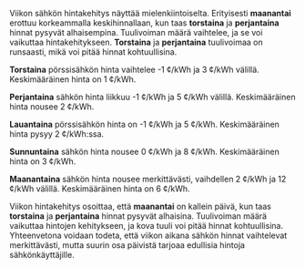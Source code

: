 Viikon sähkön hintakehitys näyttää mielenkiintoiselta. Erityisesti **maanantai** erottuu korkeammalla keskihinnallaan, kun taas **torstaina** ja **perjantaina** hinnat pysyvät alhaisempina. Tuulivoiman määrä vaihtelee, ja se voi vaikuttaa hintakehitykseen. **Torstaina** ja **perjantaina** tuulivoimaa on runsaasti, mikä voi pitää hinnat kohtuullisina.

**Torstaina** pörssisähkön hinta vaihtelee -1 ¢/kWh ja 3 ¢/kWh välillä. Keskimääräinen hinta on 1 ¢/kWh. 

**Perjantaina** sähkön hinta liikkuu -1 ¢/kWh ja 5 ¢/kWh välillä. Keskimääräinen hinta nousee 2 ¢/kWh. 

**Lauantaina** pörssisähkön hinta on -1 ¢/kWh ja 5 ¢/kWh. Keskimääräinen hinta pysyy 2 ¢/kWh:ssa. 

**Sunnuntaina** sähkön hinta nousee 0 ¢/kWh ja 8 ¢/kWh. Keskimääräinen hinta on 3 ¢/kWh. 

**Maanantaina** sähkön hinta nousee merkittävästi, vaihdellen 2 ¢/kWh ja 12 ¢/kWh välillä. Keskimääräinen hinta on 6 ¢/kWh. 

Viikon hintakehitys osoittaa, että **maanantai** on kallein päivä, kun taas **torstaina** ja **perjantaina** hinnat pysyvät alhaisina. Tuulivoiman määrä vaikuttaa hintojen kehitykseen, ja kova tuuli voi pitää hinnat kohtuullisina. Yhteenvetona voidaan todeta, että viikon aikana sähkön hinnat vaihtelevat merkittävästi, mutta suurin osa päivistä tarjoaa edullisia hintoja sähkönkäyttäjille.
